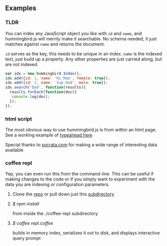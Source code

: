 ## Examples

### TLDR
You can index any JavaScript object you like with `id` and `name`, and
hummingbird.js will merrily make it searchable. No schema needed, it
just matches against `name` and returns the document.

`id` serves as the key, this needs to be unique in an index.
`name` is the indexed text, just build up a property.
Any other properties are just carried along, but are not indexed.

```javascript
var idx = new hummingbird.Index();
idx.add({id: 1, name: 'Hi Mom', female: true});
idx.add({id: 2, name: 'Sup Dad', male: true});
idx.search('Dad', function(results){
  results.forEach(function(doc){
   console.log(doc);
  });
});
```


### html script
The most obvious way to use hummingbird.js is from within an html page.
See a working example of [typeahead here](http://glg.github.io/hummingbird.js/examples/html-script/index.html)

Special thanks to [socrata.com](https://opendata.socrata.com/) for
making a wide range of interesting data available

### coffee repl
Yep, you can even run this from the command-line.  This can be useful if
making changes to the code or if you simply want to experiment with the
data you are indexing or configuration parameters.

1. Clone the [repo](https://github.com/glg/hummingbird.js) or pull down
   just this
   [subdirectory](https://github.com/glg/hummingbird.js/tree/master/examples)
    
1. _$ npm install_

    from inside the ./coffee-repl subdirectory

1. _$ coffee repl.coffee_

    builds in memory index, serializes it out
    to disk, and displays interactive query prompt

